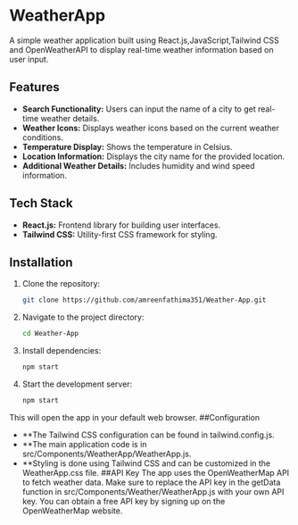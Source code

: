 # WeatherApp

A simple weather application built using React.js,JavaScript,Tailwind CSS and OpenWeatherAPI to display real-time weather information based on user input.

## Features

- **Search Functionality:** Users can input the name of a city to get real-time weather details.
- **Weather Icons:** Displays weather icons based on the current weather conditions.
- **Temperature Display:** Shows the temperature in Celsius.
- **Location Information:** Displays the city name for the provided location.
- **Additional Weather Details:** Includes humidity and wind speed information.

## Tech Stack

- **React.js:** Frontend library for building user interfaces.
- **Tailwind CSS:** Utility-first CSS framework for styling.

## Installation

1. Clone the repository:

   ```bash
   git clone https://github.com/amreenfathima351/Weather-App.git

2. Navigate to the project directory:
    ```bash
    cd Weather-App
3. Install dependencies:
    ```bash
    npm start
4. Start the development server:
      ```bash
      npm start
This will open the app in your default web browser.
##Configuration
- **The Tailwind CSS configuration can be found in tailwind.config.js.
- **The main application code is in src/Components/WeatherApp/WeatherApp.js.
- **Styling is done using Tailwind CSS and can be customized in the WeatherApp.css file.
##API Key
The app uses the OpenWeatherMap API to fetch weather data. Make sure to replace the API key in the getData function in src/Components/Weather/WeatherApp.js with your own API key. You can obtain a free API key by signing up on the OpenWeatherMap website.
